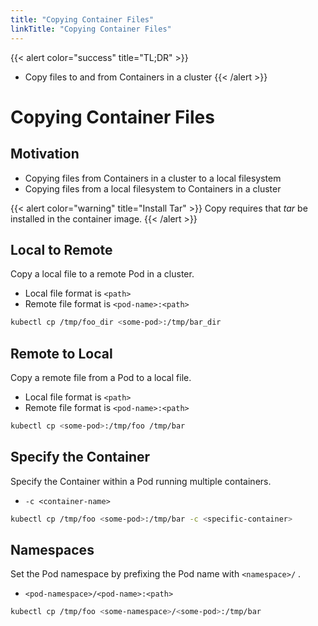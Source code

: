 ```yaml
---
title: "Copying Container Files"
linkTitle: "Copying Container Files"
---
```



{{< alert color="success" title="TL;DR" >}}
- Copy files to and from Containers in a cluster
{{< /alert >}}

# Copying Container Files

## Motivation

- Copying files from Containers in a cluster to a local filesystem
- Copying files from a local filesystem to Containers in a cluster

{{< alert color="warning" title="Install Tar" >}}
Copy requires that *tar* be installed in the container image.
{{< /alert >}}


## Local to Remote

Copy a local file to a remote Pod in a cluster.

- Local file format is `<path>`
- Remote file format is `<pod-name>:<path>`


```bash
kubectl cp /tmp/foo_dir <some-pod>:/tmp/bar_dir
```


## Remote to Local

Copy a remote file from a Pod to a local file.

- Local file format is `<path>`
- Remote file format is `<pod-name>:<path>`

```bash
kubectl cp <some-pod>:/tmp/foo /tmp/bar
```

## Specify the Container

Specify the Container within a Pod running multiple containers.

- `-c <container-name>`

```bash
kubectl cp /tmp/foo <some-pod>:/tmp/bar -c <specific-container>
```

## Namespaces

Set the Pod namespace by prefixing the Pod name with `<namespace>/` .

- `<pod-namespace>/<pod-name>:<path>`

```bash
kubectl cp /tmp/foo <some-namespace>/<some-pod>:/tmp/bar
```